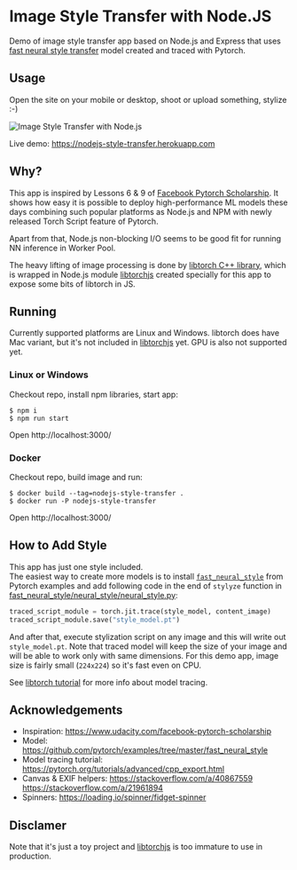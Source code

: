 # Image Style Transfer with Node.JS 
Demo of image style transfer app based on Node.js and Express 
that uses [fast neural style transfer](https://github.com/pytorch/examples/tree/master/fast_neural_style) model created and traced with Pytorch.
 
## Usage
Open the site on your mobile or desktop, shoot or upload something, stylize :-)

![Image Style Transfer with Node.js](/docs/screenshot.png?raw=true "Image Style Transfer with Node.js")

Live demo: https://nodejs-style-transfer.herokuapp.com

## Why? 
This app is inspired by Lessons 6 & 9 of [Facebook Pytorch Scholarship](https://www.udacity.com/facebook-pytorch-scholarship).
It shows how easy it is possible to deploy high-performance ML models these days combining 
such popular platforms as Node.js and NPM with newly released Torch Script feature of Pytorch.

Apart from that, Node.js non-blocking I/O seems to be good fit for running NN inference in Worker Pool.

The heavy lifting of image processing is done by [libtorch C++ library](https://pytorch.org/cppdocs/), which is wrapped in Node.js module [libtorchjs](https://www.npmjs.com/package/libtorchjs) 
 created specially for this app to expose some bits of libtorch in JS.  

## Running
Currently supported platforms are Linux and Windows. libtorch does have Mac variant,
 but it's not included in [libtorchjs](https://www.npmjs.com/package/libtorchjs) yet.
GPU is also not supported yet.

### Linux or Windows
Checkout repo, install npm libraries, start app: 
```
$ npm i
$ npm run start
```
Open http://localhost:3000/

### Docker
Checkout repo, build image and run: 
```
$ docker build --tag=nodejs-style-transfer .
$ docker run -P nodejs-style-transfer
```
Open http://localhost:3000/

## How to Add Style
This app has just one style included.  
The easiest way to create more models is to install [`fast_neural_style`](https://github.com/pytorch/examples/tree/master/fast_neural_style) from Pytorch examples 
and add following code in the end of `stylyze` function in
[fast_neural_style/neural_style/neural_style.py](https://github.com/pytorch/examples/blob/master/fast_neural_style/neural_style/neural_style.py#L122): 
```python
traced_script_module = torch.jit.trace(style_model, content_image)
traced_script_module.save("style_model.pt")
```
And after that, execute stylization script on any image and this will write out `style_model.pt`.
Note that traced model will keep the size of your image and will be able to work only with same dimensions.
For this demo app, image size is fairly small (`224x224`) so it's fast even on CPU.

See [libtorch tutorial](https://pytorch.org/tutorials/advanced/cpp_export.html) for more info about model tracing.

## Acknowledgements
 * Inspiration: https://www.udacity.com/facebook-pytorch-scholarship
 * Model: https://github.com/pytorch/examples/tree/master/fast_neural_style
 * Model tracing tutorial: https://pytorch.org/tutorials/advanced/cpp_export.html 
 * Canvas & EXIF helpers: https://stackoverflow.com/a/40867559 https://stackoverflow.com/a/21961894
 * Spinners: https://loading.io/spinner/fidget-spinner

## Disclamer
Note that it's just a toy project and [libtorchjs](https://www.npmjs.com/package/libtorchjs) is too immature to use in production.

